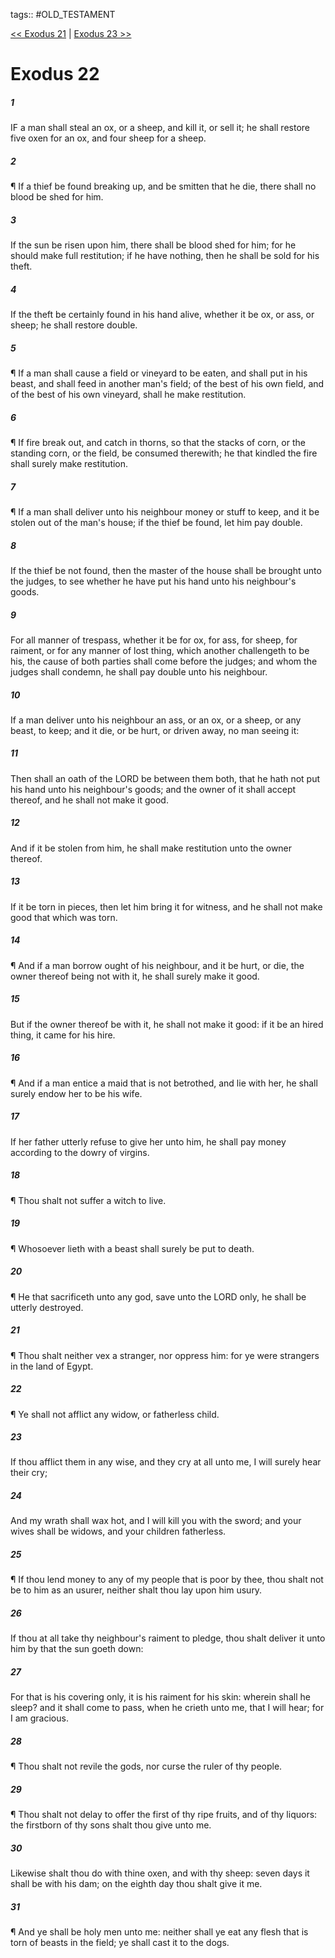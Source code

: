 tags:: #OLD_TESTAMENT

[<< Exodus 21](OLD_TESTAMENT/02_Exodus/Exodus_21.md) | [Exodus 23 >>](OLD_TESTAMENT/02_Exodus/Exodus_23.md)

# Exodus 22

##### 1

IF a man shall steal an ox, or a sheep, and kill it, or sell it; he shall restore five oxen for an ox, and four sheep for a sheep.

##### 2

¶ If a thief be found breaking up, and be smitten that he die, there shall no blood be shed for him.

##### 3

If the sun be risen upon him, there shall be blood shed for him; for he should make full restitution; if he have nothing, then he shall be sold for his theft.

##### 4

If the theft be certainly found in his hand alive, whether it be ox, or ass, or sheep; he shall restore double.

##### 5

¶ If a man shall cause a field or vineyard to be eaten, and shall put in his beast, and shall feed in another man's field; of the best of his own field, and of the best of his own vineyard, shall he make restitution.

##### 6

¶ If fire break out, and catch in thorns, so that the stacks of corn, or the standing corn, or the field, be consumed therewith; he that kindled the fire shall surely make restitution.

##### 7

¶ If a man shall deliver unto his neighbour money or stuff to keep, and it be stolen out of the man's house; if the thief be found, let him pay double.

##### 8

If the thief be not found, then the master of the house shall be brought unto the judges, to see whether he have put his hand unto his neighbour's goods.

##### 9

For all manner of trespass, whether it be for ox, for ass, for sheep, for raiment, or for any manner of lost thing, which another challengeth to be his, the cause of both parties shall come before the judges; and whom the judges shall condemn, he shall pay double unto his neighbour.

##### 10

If a man deliver unto his neighbour an ass, or an ox, or a sheep, or any beast, to keep; and it die, or be hurt, or driven away, no man seeing it:

##### 11

Then shall an oath of the LORD be between them both, that he hath not put his hand unto his neighbour's goods; and the owner of it shall accept thereof, and he shall not make it good.

##### 12

And if it be stolen from him, he shall make restitution unto the owner thereof.

##### 13

If it be torn in pieces, then let him bring it for witness, and he shall not make good that which was torn.

##### 14

¶ And if a man borrow ought of his neighbour, and it be hurt, or die, the owner thereof being not with it, he shall surely make it good.

##### 15

But if the owner thereof be with it, he shall not make it good: if it be an hired thing, it came for his hire.

##### 16

¶ And if a man entice a maid that is not betrothed, and lie with her, he shall surely endow her to be his wife.

##### 17

If her father utterly refuse to give her unto him, he shall pay money according to the dowry of virgins.

##### 18

¶ Thou shalt not suffer a witch to live.

##### 19

¶ Whosoever lieth with a beast shall surely be put to death.

##### 20

¶ He that sacrificeth unto any god, save unto the LORD only, he shall be utterly destroyed.

##### 21

¶ Thou shalt neither vex a stranger, nor oppress him: for ye were strangers in the land of Egypt.

##### 22

¶ Ye shall not afflict any widow, or fatherless child.

##### 23

If thou afflict them in any wise, and they cry at all unto me, I will surely hear their cry;

##### 24

And my wrath shall wax hot, and I will kill you with the sword; and your wives shall be widows, and your children fatherless.

##### 25

¶ If thou lend money to any of my people that is poor by thee, thou shalt not be to him as an usurer, neither shalt thou lay upon him usury.

##### 26

If thou at all take thy neighbour's raiment to pledge, thou shalt deliver it unto him by that the sun goeth down:

##### 27

For that is his covering only, it is his raiment for his skin: wherein shall he sleep? and it shall come to pass, when he crieth unto me, that I will hear; for I am gracious.

##### 28

¶ Thou shalt not revile the gods, nor curse the ruler of thy people.

##### 29

¶ Thou shalt not delay to offer the first of thy ripe fruits, and of thy liquors: the firstborn of thy sons shalt thou give unto me.

##### 30

Likewise shalt thou do with thine oxen, and with thy sheep: seven days it shall be with his dam; on the eighth day thou shalt give it me.

##### 31

¶ And ye shall be holy men unto me: neither shall ye eat any flesh that is torn of beasts in the field; ye shall cast it to the dogs.
